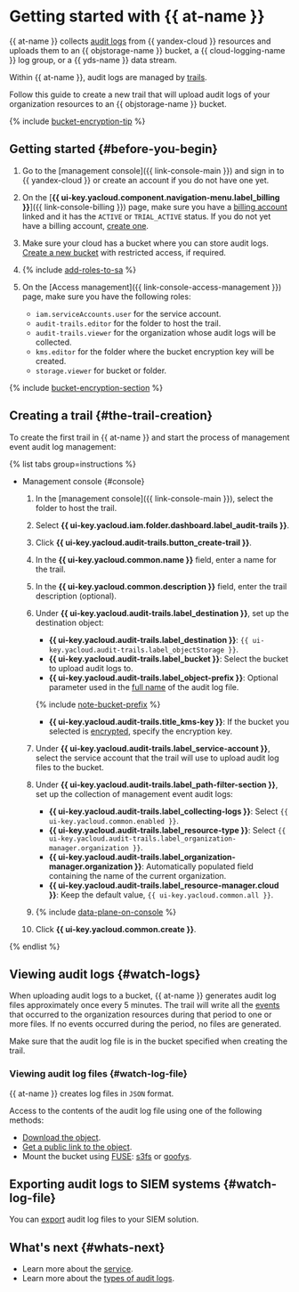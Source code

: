 # Getting started with {{ at-name }}

{{ at-name }} collects [audit logs](./concepts/format.md) from {{ yandex-cloud }} resources and uploads them to an {{ objstorage-name }} bucket, a {{ cloud-logging-name }} log group, or a {{ yds-name }} data stream.

Within {{ at-name }}, audit logs are managed by [trails](./concepts/trail.md).

Follow this guide to create a new trail that will upload audit logs of your organization resources to an {{ objstorage-name }} bucket.

{% include [bucket-encryption-tip](../_includes/audit-trails/bucket-encryption-tip.md) %}

## Getting started {#before-you-begin}

1. Go to the [management console]({{ link-console-main }}) and sign in to {{ yandex-cloud }} or create an account if you do not have one yet.
1. On the [**{{ ui-key.yacloud.component.navigation-menu.label_billing }}**]({{ link-console-billing }}) page, make sure you have a [billing account](../billing/concepts/billing-account.md) linked and it has the `ACTIVE` or `TRIAL_ACTIVE` status. If you do not yet have a billing account, [create one](../billing/quickstart/index.md#create_billing_account).
1. Make sure your cloud has a bucket where you can store audit logs. [Create a new bucket](../storage/quickstart.md#the-first-bucket) with restricted access, if required.

1. {% include [add-roles-to-sa](../_includes/audit-trails/add-roles-to-sa.md) %}

1. On the [Access management]({{ link-console-access-management }}) page, make sure you have the following roles:
   * `iam.serviceAccounts.user` for the service account.
   * `audit-trails.editor` for the folder to host the trail.
   * `audit-trails.viewer` for the organization whose audit logs will be collected.
   * `kms.editor` for the folder where the bucket encryption key will be created.
   * `storage.viewer` for bucket or folder.

{% include [bucket-encryption-section](../_includes/audit-trails/bucket-encryption-section.md) %}

## Creating a trail {#the-trail-creation}

To create the first trail in {{ at-name }} and start the process of management event audit log management:

{% list tabs group=instructions %}

- Management console {#console}

   1. In the [management console]({{ link-console-main }}), select the folder to host the trail.
   1. Select **{{ ui-key.yacloud.iam.folder.dashboard.label_audit-trails }}**.
   1. Click **{{ ui-key.yacloud.audit-trails.button_create-trail }}**.
   1. In the **{{ ui-key.yacloud.common.name }}** field, enter a name for the trail.
   1. In the **{{ ui-key.yacloud.common.description }}** field, enter the trail description (optional).
   1. Under **{{ ui-key.yacloud.audit-trails.label_destination }}**, set up the destination object:

      * **{{ ui-key.yacloud.audit-trails.label_destination }}**: `{{ ui-key.yacloud.audit-trails.label_objectStorage }}`.
      * **{{ ui-key.yacloud.audit-trails.label_bucket }}**: Select the bucket to upload audit logs to.
      * **{{ ui-key.yacloud.audit-trails.label_object-prefix }}**: Optional parameter used in the [full name](./concepts/format.md#log-file-name) of the audit log file.

      {% include [note-bucket-prefix](../_includes/audit-trails/note-bucket-prefix.md) %}
      * **{{ ui-key.yacloud.audit-trails.title_kms-key }}**: If the bucket you selected is [encrypted](../storage/concepts/encryption.md), specify the encryption key.

   1. Under **{{ ui-key.yacloud.audit-trails.label_service-account }}**, select the service account that the trail will use to upload audit log files to the bucket.
   1. Under **{{ ui-key.yacloud.audit-trails.label_path-filter-section }}**, set up the collection of management event audit logs:

      * **{{ ui-key.yacloud.audit-trails.label_collecting-logs }}**: Select `{{ ui-key.yacloud.common.enabled }}`.
      * **{{ ui-key.yacloud.audit-trails.label_resource-type }}**: Select `{{ ui-key.yacloud.audit-trails.label_organization-manager.organization }}`.
      * **{{ ui-key.yacloud.audit-trails.label_organization-manager.organization }}**: Automatically populated field containing the name of the current organization.
      * **{{ ui-key.yacloud.audit-trails.label_resource-manager.cloud }}**: Keep the default value, `{{ ui-key.yacloud.common.all }}`.

   1. {% include [data-plane-on-console](../_includes/audit-trails/data-plane-on-console.md) %}
   1. Click **{{ ui-key.yacloud.common.create }}**.

{% endlist %}

## Viewing audit logs {#watch-logs}

When uploading audit logs to a bucket, {{ at-name }} generates audit log files approximately once every 5 minutes. The trail will write all the [events](./concepts/events.md) that occurred to the organization resources during that period to one or more files. If no events occurred during the period, no files are generated.

Make sure that the audit log file is in the bucket specified when creating the trail.

### Viewing audit log files {#watch-log-file}

{{ at-name }} creates log files in `JSON` format.

Access to the contents of the audit log file using one of the following methods:
* [Download the object](../storage/operations/objects/download.md).
* [Get a public link to the object](../storage/operations/objects/link-for-download.md).
* Mount the bucket using [FUSE](https://en.wikipedia.org/wiki/Filesystem_in_Userspace): [s3fs](../storage/tools/s3fs.md) or [goofys](../storage/tools/goofys.md).

## Exporting audit logs to SIEM systems {#watch-log-file}

You can [export](./concepts/export-siem.md) audit log files to your SIEM solution.

## What's next {#whats-next}

* Learn more about the [service](./concepts/index.md).
* Learn more about the [types of audit logs](./concepts/control-plane-vs-data-plane.md).

